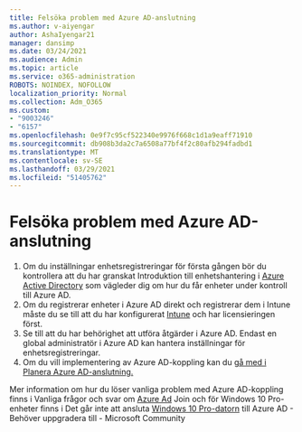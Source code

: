 ```yaml
---
title: Felsöka problem med Azure AD-anslutning
ms.author: v-aiyengar
author: AshaIyengar21
manager: dansimp
ms.date: 03/24/2021
ms.audience: Admin
ms.topic: article
ms.service: o365-administration
ROBOTS: NOINDEX, NOFOLLOW
localization_priority: Normal
ms.collection: Adm_O365
ms.custom:
- "9003246"
- "6157"
ms.openlocfilehash: 0e9f7c95cf522340e9976f668c1d1a9eaff71910
ms.sourcegitcommit: db908b3da2c7a6508a77bf4f2c80afb294fadbd1
ms.translationtype: MT
ms.contentlocale: sv-SE
ms.lasthandoff: 03/29/2021
ms.locfileid: "51405762"
---
```

# <a name="troubleshoot-azure-ad-join-issues"></a>Felsöka problem med Azure AD-anslutning

1. Om du inställningar enhetsregistreringar för första gången bör du kontrollera att du har granskat Introduktion till enhetshantering i [Azure Active Directory](https://docs.microsoft.com/azure/active-directory/devices/overview) som vägleder dig om hur du får enheter under kontroll till Azure AD. 
1. Om du registrerar enheter i Azure AD direkt och registrerar dem i Intune måste du se till [](https://docs.microsoft.com/mem/intune/fundamentals/licenses-assign) att du har konfigurerat [Intune](https://docs.microsoft.com/mem/intune/enrollment/device-enrollment) och har licensieringen först.
1. Se till att du har behörighet att utföra åtgärder i Azure AD. Endast en global administratör i Azure AD kan hantera inställningar för enhetsregistreringar.
1. Om du vill implementering av Azure AD-koppling kan du [gå med i Planera Azure AD-anslutning.](https://docs.microsoft.com/azure/active-directory/devices/azureadjoin-plan)

Mer information om hur du löser vanliga problem med Azure AD-koppling finns i Vanliga frågor och svar om [Azure Ad](https://docs.microsoft.com/azure/active-directory/devices/faq#azure-ad-join-faq) Join och för Windows 10 Pro-enheter finns i Det går inte att ansluta [Windows 10 Pro-datorn](https://answers.microsoft.com/en-us/msoffice/forum/msoffice_install-mso_win10-mso_365hp/unable-to-join-windows-10-pro-machine-to-azure-ad/abb1ca7d-b317-45ec-a628-e1c10eae2900) till Azure AD - Behöver uppgradera till - Microsoft Community

